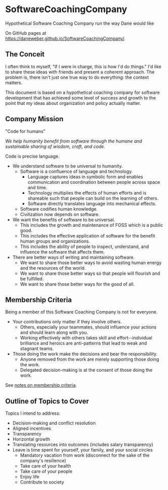 # SoftwareCoachingCompany

Hypothetical Software Coaching Company run the way Dane would like

On GitHub pages at <https://daneweber.github.io/SoftwareCoachingCompany/>.

## The Conceit

I often think to myself, "If I were in charge, this is how I'd do things." I'd like to share these ideas with friends and present a coherent approach. The problem is, there isn't just one true way to do everything: the context matters.

This document is based on a hypothetical coaching company for software development that has achieved some level of success and growth to the point that my ideas about organization and policy actually matter.

## Company Mission

"Code for humans"

_We help humanity benefit from software through the humane and sustainable sharing of wisdom, craft, and code._

Code is precise language.

- We understand software to be universal to humanity.
  - Software is a confluence of language and technology.
    - Language captures ideas in symbolic form and enables communication and coordination between people across space and time.
    - Technology multiplies the effects of human efforts and is shareable such that people can build on the learning of others.
    - Software directly translates language into mechanical effects.
  - Software codifies human knowledge.
  - Civilization now depends on software.
- We want the benefits of software to be universal.
  - This includes the growth and maintenance of FOSS which is a public good.
  - This includes the effective application of software for the benefit human groups and organizations.
  - This includes the ability of people to inspect, understand, and influence the software that affects them.
- There are better ways of writing and maintaining software.
  - We want to share those better ways to avoid wasting human energy and the resources of the world.
  - We want to share those better ways so that people will flourish and be fulfilled.
  - We want to share those better ways for the good of all.

## Membership Criteria

Being a member of this Software Coaching Company is not for everyone.

- Your contributions only matter if they involve others.
  - Others, especially your teammates, should influence your actions and should learn along with you.
  - Working effectively with others takes skill and effort--individual brilliance and heroics are anti-patterns that lead to weak and stagnant teams.
- Those doing the work make the decisions and bear the responsibility.
  - Anyone removed from the work are merely supporting those doing the work.
  - Delegated decision-making is at the consent of those doing the work.

See [notes on membership criteria](Notes/MembershipCriteria.md).

## Outline of Topics to Cover

Topics I intend to address:

- Decision-making and conflict resolution
- Aligned incentives
- Transparency
- Horizontal growth
- Translating resources into outcomes (includes salary transparency)
- Leave is time spent for yourself, your family, and your social circles
  - Mandatory vacation from work (disconnect for the sake of the company's resilience)
  - Take care of your health
  - Take care of your people
  - Enjoy life
  - Contribute to society
